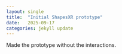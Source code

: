 ```yaml
---
layout: single
title:  "Initial ShapesXR prototype"
date:   2025-09-17
categories: jekyll update
---
```


Made the prototype without the interactions.